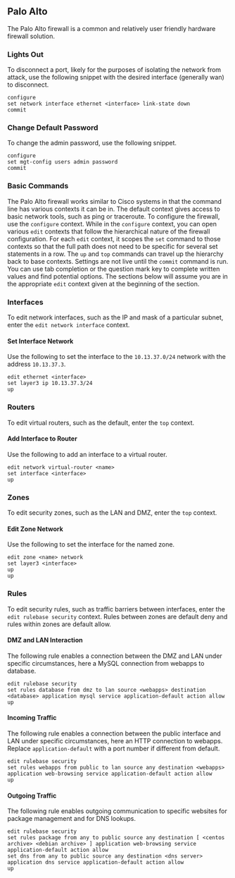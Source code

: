 ## Palo Alto

The Palo Alto firewall is a common and relatively user friendly hardware firewall solution.


### Lights Out

To disconnect a port, likely for the purposes of isolating the network from attack, use the following snippet with the desired interface (generally wan) to disconnect.

```paloalto
configure
set network interface ethernet <interface> link-state down
commit
```


### Change Default Password

To change the admin password, use the following snippet.

```paloalto
configure
set mgt-config users admin password
commit
```


### Basic Commands

The Palo Alto firewall works similar to Cisco systems in that the command line has various contexts it can be in. The default context gives access to basic network tools, such as ping or traceroute. To configure the firewall, use the `configure` context. While in the `configure` context, you can open various `edit` contexts that follow the hierarchical nature of the firewall configuration. For each `edit` context, it scopes the `set` command to those contexts so that the full path does not need to be specific for several set statements in a row. The `up` and `top` commands can travel up the hierarchy back to base contexts. Settings are not live until the `commit` command is run. You can use tab completion or the question mark key to complete written values and find potential options. The sections below will assume you are in the appropriate `edit` context given at the beginning of the section.


### Interfaces

To edit network interfaces, such as the IP and mask of a particular subnet, enter the `edit network interface` context.


#### Set Interface Network

Use the following to set the interface to the `10.13.37.0/24` network with the address `10.13.37.3`.

```paloalto
edit ethernet <interface>
set layer3 ip 10.13.37.3/24
up
```


### Routers

To edit virtual routers, such as the default, enter the `top` context.


#### Add Interface to Router

Use the following to add an interface to a virtual router.

```paloalto
edit network virtual-router <name>
set interface <interface>
up
```


### Zones

To edit security zones, such as the LAN and DMZ, enter the `top` context.


#### Edit Zone Network

Use the following to set the interface for the named zone.

```paloalto
edit zone <name> network
set layer3 <interface>
up
up
```


### Rules

To edit security rules, such as traffic barriers between interfaces, enter the `edit rulebase security` context. Rules between zones are default deny and rules within zones are default allow.


#### DMZ and LAN Interaction

The following rule enables a connection between the DMZ and LAN under specific circumstances, here a MySQL connection from webapps to database.

```paloalto
edit rulebase security
set rules database from dmz to lan source <webapps> destination <database> application mysql service application-default action allow
up
```


#### Incoming Traffic

The following rule enables a connection between the public interface and LAN under specific circumstances, here an HTTP connection to webapps. Replace `application-default` with a port number if different from default.

```paloalto
edit rulebase security
set rules webapps from public to lan source any destination <webapps> application web-browsing service application-default action allow
up
```


#### Outgoing Traffic

The following rule enables outgoing communication to specific websites for package management and for DNS lookups.

```paloalto
edit rulebase security
set rules package from any to public source any destination [ <centos archive> <debian archive> ] application web-browsing service application-default action allow
set dns from any to public source any destination <dns server> application dns service application-default action allow
up
```
